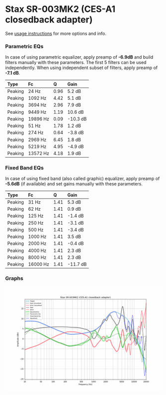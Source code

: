 # Stax SR-003MK2 (CES-A1 closedback adapter)
See [usage instructions](https://github.com/jaakkopasanen/AutoEq#usage) for more options and info.

### Parametric EQs
In case of using parametric equalizer, apply preamp of **-6.9dB** and build filters manually
with these parameters. The first 5 filters can be used independently.
When using independent subset of filters, apply preamp of **-7.1 dB**.

| Type    | Fc       |    Q | Gain     |
|:--------|:---------|:-----|:---------|
| Peaking | 24 Hz    | 0.96 | 5.2 dB   |
| Peaking | 1092 Hz  | 4.42 | 5.1 dB   |
| Peaking | 3694 Hz  | 2.96 | 7.9 dB   |
| Peaking | 9449 Hz  | 1.19 | 10.6 dB  |
| Peaking | 19896 Hz | 0.09 | -10.3 dB |
| Peaking | 51 Hz    | 1.78 | 1.2 dB   |
| Peaking | 274 Hz   | 0.64 | -3.8 dB  |
| Peaking | 2969 Hz  | 6.45 | 1.8 dB   |
| Peaking | 5219 Hz  | 4.95 | -4.9 dB  |
| Peaking | 13572 Hz | 4.18 | 1.9 dB   |

### Fixed Band EQs
In case of using fixed band (also called graphic) equalizer, apply preamp of **-5.6dB**
(if available) and set gains manually with these parameters.

| Type    | Fc       |    Q | Gain     |
|:--------|:---------|:-----|:---------|
| Peaking | 31 Hz    | 1.41 | 5.3 dB   |
| Peaking | 62 Hz    | 1.41 | 0.9 dB   |
| Peaking | 125 Hz   | 1.41 | -1.4 dB  |
| Peaking | 250 Hz   | 1.41 | -3.1 dB  |
| Peaking | 500 Hz   | 1.41 | -3.4 dB  |
| Peaking | 1000 Hz  | 1.41 | 3.5 dB   |
| Peaking | 2000 Hz  | 1.41 | -0.4 dB  |
| Peaking | 4000 Hz  | 1.41 | 2.3 dB   |
| Peaking | 8000 Hz  | 1.41 | 2.3 dB   |
| Peaking | 16000 Hz | 1.41 | -11.7 dB |

### Graphs
![](./Stax%20SR-003MK2%20(CES-A1%20closedback%20adapter).png)